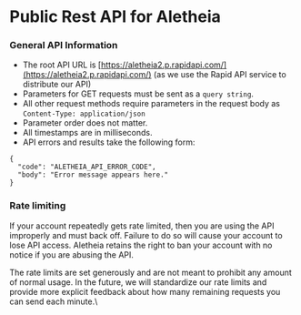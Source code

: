# Public Rest API for Aletheia

### General API Information

* The root API URL is [https://aletheia2.p.rapidapi.com/](https://aletheia2.p.rapidapi.com/) (as we use the Rapid API service to distribute our API)
* Parameters for GET requests must be sent as a `query string`.
* All other request methods require parameters in the request body as `Content-Type: application/json`
* Parameter order does not matter.
* All timestamps are in milliseconds.
* API errors and results take the following form:

```
{
  "code": "ALETHEIA_API_ERROR_CODE",
  "body": "Error message appears here."
}
```

### Rate limiting

If your account repeatedly gets rate limited, then you are using the API improperly and must back off. Failure to do so will cause your account to lose API access. Aletheia retains the right to ban your account with no notice if you are abusing the API.

The rate limits are set generously and are not meant to prohibit any amount of normal usage. In the future, we will standardize our rate limits and provide more explicit feedback about how many remaining requests you can send each minute.\
